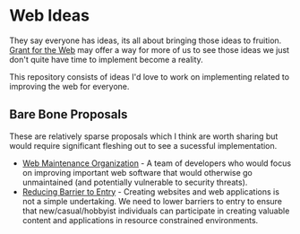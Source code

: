 # Web Ideas
They say everyone has ideas, its all about bringing those ideas to fruition. [Grant for the Web](https://www.grantfortheweb.org/) may offer a way for more of us to see those ideas we just don't quite have time to implement become a reality.

This repository consists of ideas I'd love to work on implementing related to improving the web for everyone.

## Bare Bone Proposals
These are relatively sparse proposals which I think are worth sharing but would require significant fleshing out to see a sucessful implementation.
- [Web Maintenance Organization](https://github.com/davidshq/web-ideas/blob/master/web-maintenance.md) - A team of developers who would focus on improving important web software that would otherwise go unmaintained (and potentially vulnerable to security threats).
- [Reducing Barrier to Entry](https://github.com/davidshq/web-ideas/blob/master/lower-barrier-to-entry.md) - Creating websites and web applications is not a simple undertaking. We need to lower barriers to entry to ensure that new/casual/hobbyist individuals can participate in creating valuable content and applications in resource constrained environments.
